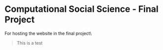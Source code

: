 # Computational Social Science - Final Project
For hosting the website in the final project\
> This is a test

